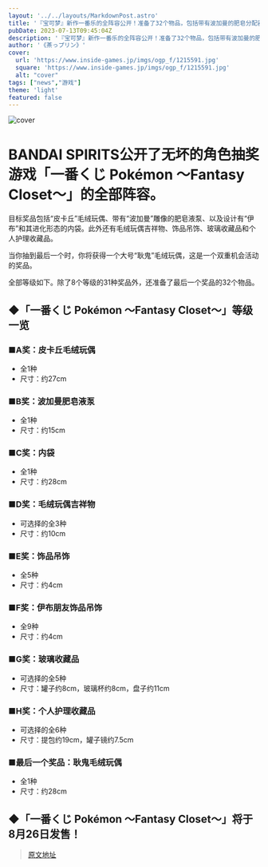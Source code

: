 ```yaml
---
layout: '../../layouts/MarkdownPost.astro'
title: '『宝可梦』新作一番乐的全阵容公开！准备了32个物品，包括带有波加曼的肥皂分配器'
pubDate: 2023-07-13T09:45:04Z
description: '『宝可梦』新作一番乐的全阵容公开！准备了32个物品，包括带有波加曼的肥皂分配器'
author: '《茶っプリン》'
cover:
  url: 'https://www.inside-games.jp/imgs/ogp_f/1215591.jpg'
  square: 'https://www.inside-games.jp/imgs/ogp_f/1215591.jpg'
  alt: "cover"
tags: ["news","游戏"]
theme: 'light'
featured: false
---
```


![cover](https://www.inside-games.jp/imgs/ogp_f/1215591.jpg)

# BANDAI SPIRITS公开了无坏的角色抽奖游戏「一番くじ Pokémon ～Fantasy Closet～」的全部阵容。

目标奖品包括“皮卡丘”毛绒玩偶、带有“波加曼”雕像的肥皂液泵、以及设计有“伊布”和其进化形态的内袋。此外还有毛绒玩偶吉祥物、饰品吊饰、玻璃收藏品和个人护理收藏品。

当你抽到最后一个时，你将获得一个大号“耿鬼”毛绒玩偶，这是一个双重机会活动的奖品。

全部等级如下。除了8个等级的31种奖品外，还准备了最后一个奖品的32个物品。

## ◆「一番くじ Pokémon ～Fantasy Closet～」等级一览

### ■A奖：皮卡丘毛绒玩偶
- 全1种
- 尺寸：约27cm

### ■B奖：波加曼肥皂液泵
- 全1种
- 尺寸：约15cm

### ■C奖：内袋
- 全1种
- 尺寸：约28cm

### ■D奖：毛绒玩偶吉祥物
- 可选择的全3种
- 尺寸：约10cm

### ■E奖：饰品吊饰
- 全5种
- 尺寸：约4cm

### ■F奖：伊布朋友饰品吊饰
- 全9种
- 尺寸：约4cm

### ■G奖：玻璃收藏品
- 可选择的全5种
- 尺寸：罐子约8cm，玻璃杯约8cm，盘子约11cm

### ■H奖：个人护理收藏品
- 可选择的全6种
- 尺寸：提包约19cm，罐子镜约7.5cm

### ■最后一个奖品：耿鬼毛绒玩偶
- 全1种
- 尺寸：约28cm

## ◆「一番くじ Pokémon ～Fantasy Closet～」将于8月26日发售！

>[原文地址](https://www.inside-games.jp/article/2023/07/13/147180.html)  
